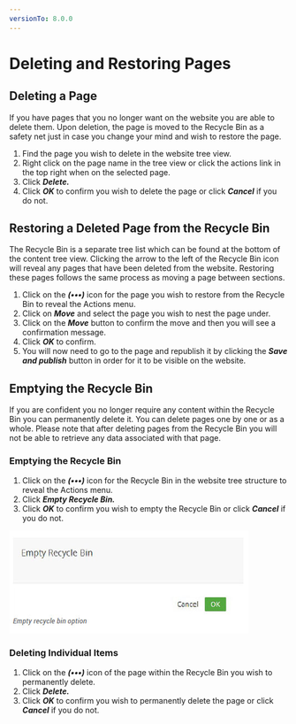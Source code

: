 ```yaml
---
versionTo: 8.0.0
---
```


# Deleting and Restoring Pages

## Deleting a Page

If you have pages that you no longer want on the website you are able to delete them. Upon deletion, the page is moved to the Recycle Bin as a safety net just in case you change your mind and wish to restore the page.

1. Find the page you wish to delete in the website tree view.
2. Right click on the page name in the tree view or click the actions link in the top right when on the selected page.
3. Click ***Delete.***
4. Click ***OK*** to confirm you wish to delete the page or click ***Cancel*** if you do not.

## Restoring a Deleted Page from the Recycle Bin

The Recycle Bin is a separate tree list which can be found at the bottom of the content tree view. Clicking the arrow to the left of the Recycle Bin icon will reveal any pages that have been deleted from the website. Restoring these pages follows the same process as moving a page between sections.

1. Click on the ***(•••)*** icon for the page you wish to restore from the Recycle Bin to reveal the Actions menu.
2. Click on ***Move*** and select the page you wish to nest the page under.
3. Click on the ***Move*** button to confirm the move and then you will see a confirmation message.
4. Click ***OK*** to confirm.
5. You will now need to go to the page and republish it by clicking the ***Save and publish*** button in order for it to be visible on the website.

## Emptying the Recycle Bin

If you are confident you no longer require any content within the Recycle Bin you can permanently delete it. You can delete pages one by one or as a whole. Please note that after deleting pages from the Recycle Bin you will not be able to retrieve any data associated with that page.

### Emptying the Recycle Bin

1. Click on the ***(•••)*** icon for the Recycle Bin in the website tree structure to reveal the Actions menu.
2. Click ***Empty Recycle Bin.***
3. Click ***OK*** to confirm you wish to empty the Recycle Bin or click ***Cancel*** if you do not.

![recycleBin.jpg](images/recycleBin.jpg)

### Deleting Individual Items

1. Click on the ***(•••)*** icon of the page within the Recycle Bin you wish to permanently delete.
2. Click ***Delete.***
3. Click ***OK*** to confirm you wish to permanently delete the page or click ***Cancel*** if you do not.